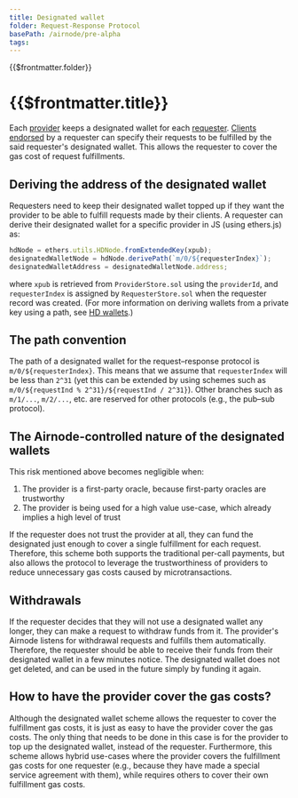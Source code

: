 ```yaml
---
title: Designated wallet
folder: Request-Response Protocol
basePath: /airnode/pre-alpha
tags:
---
```


<TitleSpan>{{$frontmatter.folder}}</TitleSpan>

# {{$frontmatter.title}}
<VersionWarning/>
<TocHeader />
<TOC class="table-of-contents" :include-level="[2,3]" />

Each [provider](provider.md) keeps a designated wallet for each [requester](requester.md).
[Clients](client.md) [endorsed](endorsement.md) by a requester can specify their requests to be fulfilled by the said requester's designated wallet.
This allows the requester to cover the gas cost of request fulfillments.

## Deriving the address of the designated wallet

Requesters need to keep their designated wallet topped up if they want the provider to be able to fulfill requests made by their clients.
A requester can derive their designated wallet for a specific provider in JS (using ethers.js) as:

```js
hdNode = ethers.utils.HDNode.fromExtendedKey(xpub);
designatedWalletNode = hdNode.derivePath(`m/0/${requesterIndex}`);
designatedWalletAddress = designatedWalletNode.address;
```

where `xpub` is retrieved from `ProviderStore.sol` using the `providerId`, and `requesterIndex` is assigned by `RequesterStore.sol` when the requester record was created.
(For more information on deriving wallets from a private key using a path, see [HD wallets](https://github.com/ethereumbook/ethereumbook/blob/develop/05wallets.asciidoc#hd_wallets).)

## The path convention

The path of a designated wallet for the request–response protocol is `m/0/${requesterIndex}`.
This means that we assume that `requesterIndex` will be less than `2^31` (yet this can be extended by using schemes such as `m/0/${requestInd % 2^31}/${requestInd / 2^31}`).
Other branches such as `m/1/...`, `m/2/...`, etc. are reserved for other protocols (e.g., the pub–sub protocol).

## The Airnode-controlled nature of the designated wallets

<airnode-DesignatedWalletWarning/>

This risk mentioned above becomes negligible when:

1. The provider is a first-party oracle, because first-party oracles are trustworthy
2. The provider is being used for a high value use-case, which already implies a high level of trust

If the requester does not trust the provider at all, they can fund the designated just enough to cover a single fulfillment for each request.
Therefore, this scheme both supports the traditional per-call payments, but also allows the protocol to leverage the trustworthiness of providers to reduce unnecessary gas costs caused by microtransactions.

## Withdrawals

If the requester decides that they will not use a designated wallet any longer, they can make a request to withdraw funds from it.
The provider's Airnode listens for withdrawal requests and fulfills them automatically.
Therefore, the requester should be able to receive their funds from their designated wallet in a few minutes notice.
The designated wallet does not get deleted, and can be used in the future simply by funding it again.

## How to have the provider cover the gas costs?

Although the designated wallet scheme allows the requester to cover the fulfillment gas costs, it is just as easy to have the provider cover the gas costs.
The only thing that needs to be done in this case is for the provider to top up the designated wallet, instead of the requester.
Furthermore, this scheme allows hybrid use-cases where the provider covers the fulfillment gas costs for one requester (e.g., because they have made a special service agreement with them), while requires others to cover their own fulfillment gas costs.
